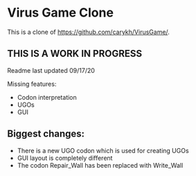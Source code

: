 # Virus Game Clone
This is a clone of https://github.com/carykh/VirusGame/.

## THIS IS A WORK IN PROGRESS
Readme last updated 09/17/20

Missing features:
- Codon interpretation
- UGOs
- GUI

## Biggest changes:
- There is a new UGO codon which is used for creating UGOs
- GUI layout is completely different
- The codon Repair_Wall has been replaced with Write_Wall
